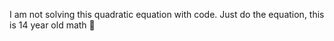 I am not solving this quadratic equation with code. Just do the equation, this is 14 year old math 💅
